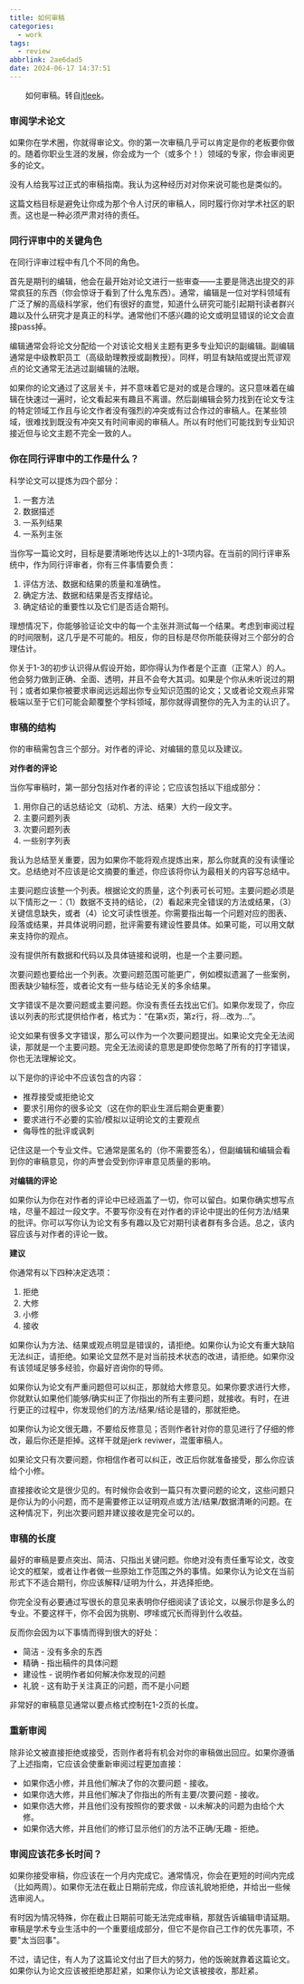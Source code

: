 ```yaml
---
title: 如何审稿
categories:
  - work
tags:
  - review
abbrlink: 2ae6dad5
date: 2024-06-17 14:37:51
---
```

&emsp;&emsp;如何审稿。转自[jtleek](https://github.com/jtleek/reviews)。
<!--less-->

### 审阅学术论文

如果你在学术圈，你就得审论文。你的第一次审稿几乎可以肯定是你的老板要你做的。随着你职业生涯的发展，你会成为一个（或多个！）领域的专家，你会审阅更多的论文。

没有人给我写过正式的审稿指南。我认为这种经历对对你来说可能也是类似的。

这篇文档目标是避免让你成为那个令人讨厌的审稿人，同时履行你对学术社区的职责。这也是一种必须严肃对待的责任。

### 同行评审中的关键角色

在同行评审过程中有几个不同的角色。

首先是期刊的编辑，他会在最开始对论文进行一些审查——主要是筛选出提交的非常疯狂的东西（你会惊讶于看到了什么鬼东西）。通常，编辑是一位对学科领域有广泛了解的高级科学家，他们有很好的直觉，知道什么研究可能引起期刊读者群兴趣以及什么研究才是真正的科学。通常他们不感兴趣的论文或明显错误的论文会直接pass掉。

编辑通常会将论文分配给一个对该论文相关主题有更多专业知识的副编辑。副编辑通常是中级教职员工（高级助理教授或副教授）。同样，明显有缺陷或提出荒谬观点的论文通常无法逃过副编辑的法眼。

如果你的论文通过了这层关卡，并不意味着它是对的或是合理的。这只意味着在编辑在快速过一遍时，论文看起来有趣且不离谱。然后副编辑会努力找到在论文专注的特定领域工作且与论文作者没有强烈的冲突或有过合作过的审稿人。在某些领域，很难找到既没有冲突又有时间审阅的审稿人。所以有时他们可能找到专业知识接近但与论文主题不完全一致的人。

### 你在同行评审中的工作是什么？

科学论文可以提炼为四个部分：

1. 一套方法
2. 数据描述
3. 一系列结果
4. 一系列主张

当你写一篇论文时，目标是要清晰地传达以上的1-3项内容。在当前的同行评审系统中，作为同行评审者，你有三件事情要负责：

1. 评估方法、数据和结果的质量和准确性。
2. 确定方法、数据和结果是否支撑结论。
3. 确定结论的重要性以及它们是否适合期刊。

理想情况下，你能够验证论文中的每一个主张并测试每一个结果。考虑到审阅过程的时间限制，这几乎是不可能的。相反，你的目标是尽你所能获得对三个部分的合理估计。

你关于1-3的初步认识得从假设开始，即你得认为作者是个正直（正常人）的人。他会努力做到正确、全面、透明，并且不会夸大其词。如果是个你从未听说过的期刊；或者如果你被要求审阅远远超出你专业知识范围的论文；又或者论文观点非常极端以至于它们可能会颠覆整个学科领域，那你就得调整你的先入为主的认识了。

### 审稿的结构

你的审稿需包含三个部分。对作者的评论、对编辑的意见以及建议。

**对作者的评论**

当你写审稿时，第一部分包括对作者的评论；它应该包括以下组成部分：

1. 用你自己的话总结论文（动机、方法、结果）大约一段文字。
2. 主要问题列表
3. 次要问题列表
4. 一些别字列表

我认为总结至关重要，因为如果你不能将观点提炼出来，那么你就真的没有读懂论文。总结绝对不应该是论文摘要的重述，你应该将你认为最相关的内容写总结中。

主要问题应该整一个列表。根据论文的质量，这个列表可长可短。主要问题必须是以下情形之一：（1）数据不支持的结论，（2）看起来完全错误的方法或结果，（3）关键信息缺失，或者（4）论文可读性很差。你需要指出每一个问题对应的图表、段落或结果，并具体说明问题，批评需要有建设性要具体。如果可能，可以用文献来支持你的观点。

没有提供所有数据和代码以及具体链接和说明，也是一个主要问题。

次要问题也要给出一个列表。次要问题范围可能更广，例如模拟遗漏了一些案例，图表缺少轴标签，或者论文有一些与结论无关的多余结果。

文字错误不是次要问题或主要问题。你没有责任去找出它们。如果你发现了，你应该以列表的形式提供给作者，格式为：“在第x页，第z行，将...改为...”。

论文如果有很多文字错误，那么可以作为一个次要问题提出。如果论文完全无法阅读，那就是一个主要问题。完全无法阅读的意思是即使你忽略了所有的打字错误，你也无法理解论文。

以下是你的评论中不应该包含的内容：

- 推荐接受或拒绝论文
- 要求引用你的很多论文（这在你的职业生涯后期会更重要）
- 要求进行不必要的实验/模拟以证明论文的主要观点
- 侮辱性的批评或讽刺

记住这是一个专业文件。它通常是匿名的（你不需要签名），但副编辑和编辑会看到你的审稿意见，你的声誉会受到你评审意见质量的影响。

**对编辑的评论**

如果你认为你在对作者的评论中已经涵盖了一切，你可以留白。如果你确实想写点啥，尽量不超过一段文字。不要写你没有在对作者的评论中提出的任何方法/结果的批评。你可以写你认为论文有多有趣以及它对期刊读者群有多合适。总之，该内容应该与对作者的评论一致。

**建议**

你通常有以下四种决定选项：

1. 拒绝
2. 大修
3. 小修
4. 接收

如果你认为方法、结果或观点明显是错误的，请拒绝。如果你认为论文有重大缺陷无法纠正，请拒绝。如果论文显然不是对当前技术状态的改进，请拒绝。如果你没有该领域足够多经验，你最好咨询你的导师。

如果你认为论文有严重问题但可以纠正，那就给大修意见。如果你要求进行大修，你就默认如果他们能够/确实纠正了你指出的所有主要问题，就接收。有时，在进行更正的过程中，你发现他们的方法/结果/结论是错的，那就拒绝。

如果你认为论文很无趣，不要给反修意见；否则作者针对你的意见进行了仔细的修改，最后你还是拒掉。这样干就是jerk reviwer，混蛋审稿人。

如果论文只有次要问题，你相信作者可以纠正，改正后你就准备接受，那么你应该给个小修。

直接接收论文是很少见的。有时候你会收到一篇只有次要问题的论文，这些问题只是你认为的小问题，而不是需要修正以证明观点或方法/结果/数据清晰的问题。在这种情况下，列出次要问题并建议接收是完全可以的。

### 审稿的长度

最好的审稿是要点突出、简洁、只指出关键问题。你绝对没有责任重写论文，改变论文的框架，或者让作者做一些原始工作范围之外的事情。如果你认为论文在当前形式下不适合期刊，你应该解释/证明为什么，并选择拒绝。

你完全没有必要通过写很长的意见来表明你仔细阅读了该论文，以展示你是多么的专业。不要这样干，你不会因为挑剔、啰嗦或冗长而得到什么收益。

反而你会因为以下事情而得到很大的好处：

- 简洁 - 没有多余的东西
- 精确 - 指出稿件的具体问题
- 建设性 - 说明作者如何解决你发现的问题
- 礼貌 - 这有助于关注真正的问题，而不是小问题

非常好的审稿意见通常以要点格式控制在1-2页的长度。

### 重新审阅

除非论文被直接拒绝或接受，否则作者将有机会对你的审稿做出回应。如果你遵循了上述指南，它应该会使重新审阅过程更加直接：

- 如果你选小修，并且他们解决了你的次要问题 - 接收。
- 如果你选大修，并且他们解决了你指出的所有主要/次要问题 - 接收。
- 如果你选大修，并且他们没有按照你的要求做 - 以未解决的问题为由给个大修。
- 如果你选大修，并且他们的修订显示他们的方法不正确/无趣 - 拒绝。

### 审阅应该花多长时间？

如果你接受审稿，你应该在一个月内完成它。通常情况，你会在更短的时间内完成（比如两周）。如果你无法在截止日期前完成，你应该礼貌地拒绝，并给出一些候选审阅人。

有时因为情况特殊，你在截止日期前可能无法完成审稿，那就告诉编辑申请延期。审稿是学术专业生活中的一个重要组成部分，但它不是你自己工作的优先事项，不要"太当回事"。

不过，请记住，有人为了这篇论文付出了巨大的努力，他的饭碗就靠着这篇论文。如果你认为论文应该被拒绝那赶紧，如果你认为论文该被接收，那赶紧。
